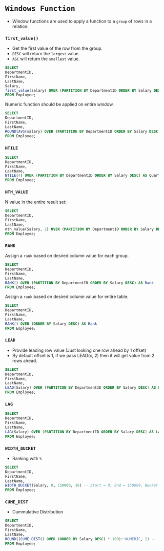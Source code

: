 # `Windows Function`

- Window functions are used to apply a function to a `group` of rows in a relation.

### `first_value()`

- Get the first value of the row from the group.
- `DESC` will return the `largest` value.
- `ASC` will return the `smallest` value.

```sql
SELECT
DepartmentID,
FirstName,
LastName,
Salary,
first_value(salary) OVER (PARTITION BY DepartmentID ORDER BY Salary DESC)
FROM Employee;
```

Numeric function should be applied on entire window.

```sql
SELECT
DepartmentID,
FirstName,
LastName,
ROUND(AVG(salary) OVER (PARTITION BY DepartmentID ORDER BY Salary DESC), 2) AS AverageSalary
FROM Employee;
```

### `NTILE`

```sql
SELECT
DepartmentID,
FirstName,
LastName,
NTILE(4) OVER (PARTITION BY DepartmentID ORDER BY Salary DESC) AS Quartile
FROM Employee;
```

### `NTH_VALUE`

N value in the entire result set:

```sql
SELECT
DepartmentID,
FirstName,
LastName,
nth_value(Salary, 2) OVER (PARTITION BY DepartmentID ORDER BY Salary DESC)
FROM Employee;
```

### `RANK`

Assign a `rank` based on desired column value for each group.

```sql
SELECT
DepartmentID,
FirstName,
LastName,
RANK() OVER (PARTITION BY DepartmentID ORDER BY Salary DESC) AS Rank
FROM Employee;
```

Assign a `rank` based on desired column value for entire table.

```sql
SELECT
DepartmentID,
FirstName,
LastName,
RANK() OVER (ORDER BY Salary DESC) AS Rank
FROM Employee;
```

### `LEAD`

- Provide leading row value (Just looking one row ahead by 1 offset)
- By default offset is 1, if we pass LEAD(x, 2) then it will get value from 2 rows ahead.

```sql
SELECT
DepartmentID,
FirstName,
LastName,
LEAD(Salary) OVER (PARTITION BY DepartmentID ORDER BY Salary DESC) AS Leading
FROM Employee;
```

### `LAG`

```sql
SELECT
DepartmentID,
FirstName,
LastName,
LAG(Salary) OVER (PARTITION BY DepartmentID ORDER BY Salary DESC) AS Lagging
FROM Employee;
```

### `WIDTH_BUCKET`

- Ranking with `%`

```sql
SELECT
DepartmentID,
FirstName,
LastName,
WIDTH_BUCKET(Salary, 0, 150000, 10) -- Start = 0, End = 150000, Bucket Size = 10
FROM Employee;
```

### `CUME_DIST`

- Cummulative Distribution

```sql
SELECT
DepartmentID,
FirstName,
LastName,
ROUND((CUME_DIST() OVER (ORDER BY Salary DESC) * 100)::NUMERIC, 2) -- ::NUMERIC Casting double precision to NUMERIC.
FROM Employee;
```
